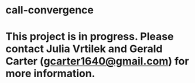 # call-convergence

# This project is in progress. Please contact Julia Vrtilek and Gerald Carter (gcarter1640@gmail.com) for more information.

